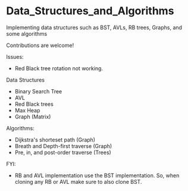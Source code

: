# Data_Structures_and_Algorithms
Implementing data structures such as BST, AVLs, RB trees, Graphs, and some algorithms

Contributions are welcome!

Issues:
- Red Black tree rotation not working.

Data Structures
- Binary Search Tree
- AVL
- Red Black trees
- Max Heap
- Graph (Matrix)

Algorithms:
- Dijkstra's shorteset path (Graph)
- Breath and Depth-first traverse (Graph)
- Pre, in, and post-order traverse (Trees)

FYI:
- RB and AVL implementation use the BST implementation. So, when cloning any RB or AVL make sure to also clone BST.
